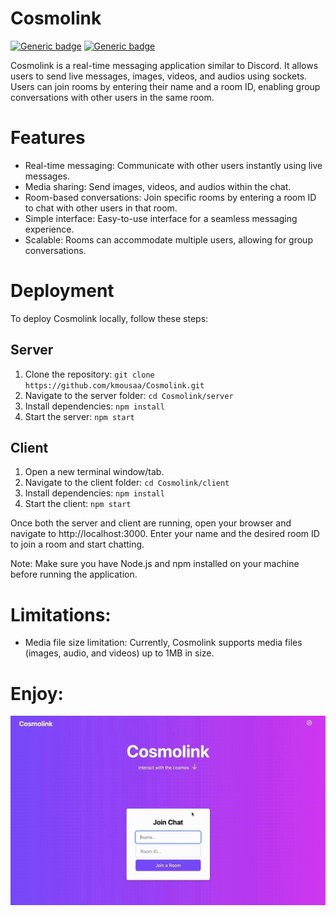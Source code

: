 # Cosmolink

[![Generic badge](https://img.shields.io/badge/language-javascript-orange.svg)](https://shields.io/)
[![Generic badge](https://img.shields.io/badge/completion-complete-green.svg)](https://shields.io/)

Cosmolink is a real-time messaging application similar to Discord. It allows users to send live messages, images, videos, and audios using sockets. Users can join rooms by entering their name and a room ID, enabling group conversations with other users in the same room.



# Features

- Real-time messaging: Communicate with other users instantly using live messages.
- Media sharing: Send images, videos, and audios within the chat.
- Room-based conversations: Join specific rooms by entering a room ID to chat with other users in that room.
- Simple interface: Easy-to-use interface for a seamless messaging experience.
- Scalable: Rooms can accommodate multiple users, allowing for group conversations.

# Deployment

To deploy Cosmolink locally, follow these steps:

## Server
1) Clone the repository: `git clone https://github.com/kmousaa/Cosmolink.git`
2) Navigate to the server folder: `cd Cosmolink/server`
3) Install dependencies: `npm install`
4) Start the server: `npm start`

## Client
1) Open a new terminal window/tab.
2) Navigate to the client folder: `cd Cosmolink/client`
3) Install dependencies: `npm install`
4) Start the client: `npm start`

Once both the server and client are running, open your browser and navigate to http://localhost:3000. Enter your name and the desired room ID to join a room and start chatting.

Note: Make sure you have Node.js and npm installed on your machine before running the application.

# Limitations:

- Media file size limitation: Currently, Cosmolink supports media files (images, audio, and videos) up to 1MB in size.

# Enjoy:
![](https://github.com/kmousaa/Cosmolink/blob/main/demo.gif)

